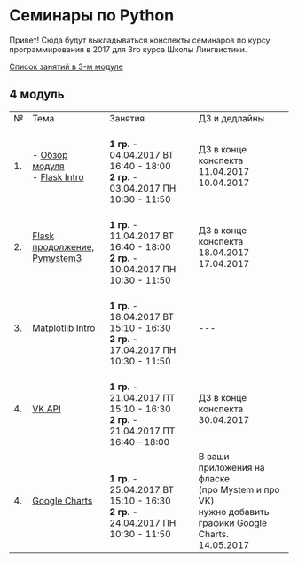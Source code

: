 # Семинары по Python

Привет! Сюда будут выкладываться конспекты семинаров по курсу программирования в 2017 для 3го курса Школы Лингвистики. 

[Список занятий в 3-м модуле](https://github.com/elmiram/2017learnpython/blob/master/3module.md)

## 4 модуль

<table>
  <tr>
    <td>№</td>
    <td>Тема</td>
    <td>Занятия</td>
    <td>ДЗ и дедлайны</td>
  </tr>
  <tr>
    <td>1.</td>
    <td>
        - <a href="https://github.com/elmiram/2017learnpython/blob/master/Course_Info.md">Обзор модуля</a><br>
        - <a href="https://github.com/elmiram/2017learnpython/blob/master/11%20Flask%20intro.ipynb">Flask Intro</a>
    </td> 
    <td>
        <br>
        <b>1 гр.</b> - 04.04.2017 ВТ 16:40 - 18:00<br>
        <b>2 гр.</b> - 03.04.2017 ПН 10:30 - 11:50
    </td>
    <td>
        ДЗ в конце конспекта<br>
        11.04.2017<br>
        10.04.2017
    </td>
  </tr>
  <tr>
    <td>2.</td>
    <td>
        <a href="https://github.com/elmiram/2017learnpython/blob/master/12%20flask%20continued%2C%20pymystem.ipynb">Flask продолжение,<br> Pymystem3</a>
    </td> 
    <td>
        <br>
        <b>1 гр.</b> - 11.04.2017 ВТ 16:40 - 18:00<br>
        <b>2 гр.</b> - 10.04.2017 ПН 10:30 - 11:50
    </td>
    <td>
        ДЗ в конце конспекта<br>
        18.04.2017<br>
        17.04.2017
    </td>
  </tr>
  <tr>
    <td>3.</td>
    <td>
        <a href="https://github.com/elmiram/2017learnpython/blob/master/13%20Matplotlib.ipynb">Matplotlib Intro</a>
    </td> 
    <td>
        <br>
        <b>1 гр.</b> - 18.04.2017 ВТ 15:10 - 16:30<br>
        <b>2 гр.</b> - 17.04.2017 ПН 10:30 - 11:50
    </td>
    <td>
        ---
    </td>
  </tr>
  <tr>
    <td>4.</td>
    <td>
        <a href="https://github.com/elmiram/2017learnpython/blob/master/14%20VK.ipynb">VK API</a>
    </td> 
    <td>
        <br>
        <b>1 гр.</b> - 21.04.2017 ПТ 15:10 - 16:30<br>
        <b>2 гр.</b> - 21.04.2017 ПТ 16:40 – 18:00
    </td>
    <td>
        ДЗ в конце конспекта<br>
        30.04.2017
    </td>
  </tr>
  <tr>
    <td>4.</td>
    <td>
        <a href="https://github.com/elmiram/2017learnpython/blob/master/15%20Flask%2BGCharts.ipynb">Google Charts</a>
    </td> 
    <td>
        <br>
        <b>1 гр.</b> - 25.04.2017 ВТ 15:10 - 16:30<br>
        <b>2 гр.</b> - 24.04.2017 ПН 10:30 - 11:50
    </td>
    <td>
        В ваши приложения на фласке<br> (про Mystem и про VK) <br>нужно добавить графики Google Charts.<br>
        14.05.2017
    </td>
  </tr>
</table>
